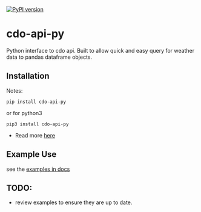 [![PyPI version](https://badge.fury.io/py/cdo-api-py.svg)](https://badge.fury.io/py/cdo-api-py)

# cdo-api-py
Python interface to cdo api. Built to allow quick and easy query for weather
data to pandas dataframe objects.

## Installation
Notes:



```
pip install cdo-api-py
```
or for python3
```
pip3 install cdo-api-py
```

* Read more [here](https://www.ncdc.noaa.gov/cdo-web/webservices/v2#gettingStarted)


## Example Use
see the [examples in docs](docs/example/dc_weather_data.py)


## TODO:
* review examples to ensure they are up to date.